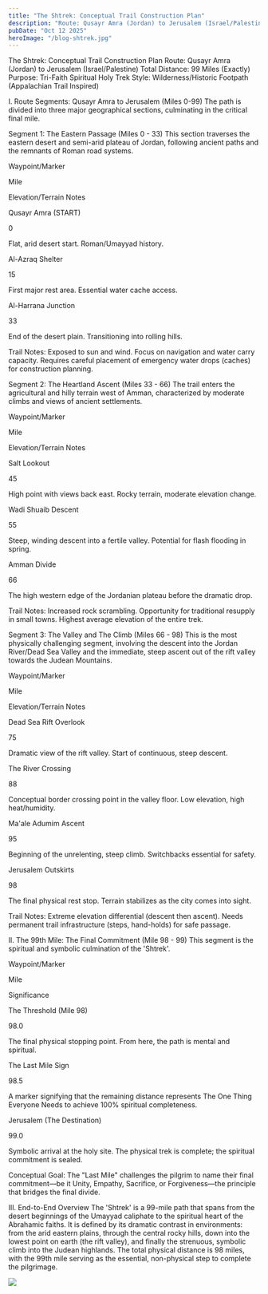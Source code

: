 ```yaml
---
title: "The Shtrek: Conceptual Trail Construction Plan"
description: "Route: Qusayr Amra (Jordan) to Jerusalem (Israel/Palestine)"
pubDate: "Oct 12 2025"
heroImage: "/blog-shtrek.jpg"
---
```


The Shtrek: Conceptual Trail Construction Plan
Route: Qusayr Amra (Jordan) to Jerusalem (Israel/Palestine)
Total Distance: 99 Miles (Exactly)
Purpose: Tri-Faith Spiritual Holy Trek
Style: Wilderness/Historic Footpath (Appalachian Trail Inspired)

I. Route Segments: Qusayr Amra to Jerusalem (Miles 0-99)
The path is divided into three major geographical sections, culminating in the critical final mile.

Segment 1: The Eastern Passage (Miles 0 - 33)
This section traverses the eastern desert and semi-arid plateau of Jordan, following ancient paths and the remnants of Roman road systems.

Waypoint/Marker

Mile

Elevation/Terrain Notes

Qusayr Amra (START)

0

Flat, arid desert start. Roman/Umayyad history.

Al-Azraq Shelter

15

First major rest area. Essential water cache access.

Al-Harrana Junction

33

End of the desert plain. Transitioning into rolling hills.

Trail Notes: Exposed to sun and wind. Focus on navigation and water carry capacity. Requires careful placement of emergency water drops (caches) for construction planning.





Segment 2: The Heartland Ascent (Miles 33 - 66)
The trail enters the agricultural and hilly terrain west of Amman, characterized by moderate climbs and views of ancient settlements.

Waypoint/Marker

Mile

Elevation/Terrain Notes

Salt Lookout

45

High point with views back east. Rocky terrain, moderate elevation change.

Wadi Shuaib Descent

55

Steep, winding descent into a fertile valley. Potential for flash flooding in spring.

Amman Divide

66

The high western edge of the Jordanian plateau before the dramatic drop.

Trail Notes: Increased rock scrambling. Opportunity for traditional resupply in small towns. Highest average elevation of the entire trek.





Segment 3: The Valley and The Climb (Miles 66 - 98)
This is the most physically challenging segment, involving the descent into the Jordan River/Dead Sea Valley and the immediate, steep ascent out of the rift valley towards the Judean Mountains.

Waypoint/Marker

Mile

Elevation/Terrain Notes

Dead Sea Rift Overlook

75

Dramatic view of the rift valley. Start of continuous, steep descent.

The River Crossing

88

Conceptual border crossing point in the valley floor. Low elevation, high heat/humidity.

Ma'ale Adumim Ascent

95

Beginning of the unrelenting, steep climb. Switchbacks essential for safety.

Jerusalem Outskirts

98

The final physical rest stop. Terrain stabilizes as the city comes into sight.

Trail Notes: Extreme elevation differential (descent then ascent). Needs permanent trail infrastructure (steps, hand-holds) for safe passage.





II. The 99th Mile: The Final Commitment (Mile 98 - 99)
This segment is the spiritual and symbolic culmination of the 'Shtrek'.

Waypoint/Marker

Mile

Significance

The Threshold (Mile 98)

98.0

The final physical stopping point. From here, the path is mental and spiritual.

The Last Mile Sign

98.5

A marker signifying that the remaining distance represents The One Thing Everyone Needs to achieve 100% spiritual completeness.

Jerusalem (The Destination)

99.0

Symbolic arrival at the holy site. The physical trek is complete; the spiritual commitment is sealed.

Conceptual Goal: The "Last Mile" challenges the pilgrim to name their final commitment—be it Unity, Empathy, Sacrifice, or Forgiveness—the principle that bridges the final divide.


III. End-to-End Overview
The 'Shtrek' is a 99-mile path that spans from the desert beginnings of the Umayyad caliphate to the spiritual heart of the Abrahamic faiths. It is defined by its dramatic contrast in environments: from the arid eastern plains, through the central rocky hills, down into the lowest point on earth (the rift valley), and finally the strenuous, symbolic climb into the Judean highlands. The total physical distance is 98 miles, with the 99th mile serving as the essential, non-physical step to complete the pilgrimage.


<img src="/blog-shtrek2.jpg">
